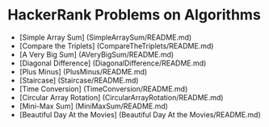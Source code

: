 # HackerRank Problems on Algorithms

* [Simple Array Sum] (SimpleArraySum/README.md)
* [Compare the Triplets] (CompareTheTriplets/README.md)
* [A Very Big Sum] (AVeryBigSum/README.md)
* [Diagonal Difference] (DiagonalDifference/README.md)
* [Plus Minus] (PlusMinus/README.md)
* [Staircase] (Staircase/README.md)
* [Time Conversion] (TimeConversion/README.md)
* [Circular Array Rotation] (CircularArrayRotation/README.md)
* [Mini-Max Sum] (MiniMaxSum/README.md)
* [Beautiful Day At the Movies] (Beautiful Day At the Movies/README.md)